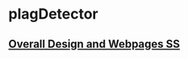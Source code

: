 # plagDetector
## [ Overall Design and Webpages SS](https://docs.google.com/presentation/d/1ul81QrvuruDphUyQNSFQ8wjvCtDKY2_NfubNKe_gQIE/edit?usp=sharing)

